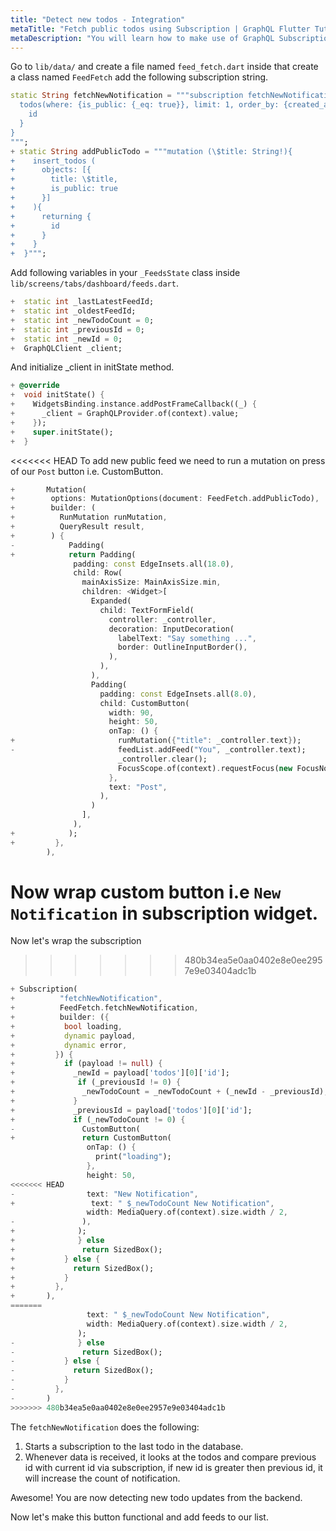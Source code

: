```yaml
---
title: "Detect new todos - Integration"
metaTitle: "Fetch public todos using Subscription | GraphQL Flutter Tutorial"
metaDescription: "You will learn how to make use of GraphQL Subscriptions to get notified whenever a new todo comes in Flutter app."
---
```


Go to `lib/data/` and create a file named `feed_fetch.dart` inside that create a class named `FeedFetch` add the following subscription string.

```dart
static String fetchNewNotification = """subscription fetchNewNotification {
  todos(where: {is_public: {_eq: true}}, limit: 1, order_by: {created_at: desc}) {
    id
  }
}
""";
+ static String addPublicTodo = """mutation (\$title: String!){
+    insert_todos (
+      objects: [{
+        title: \$title,
+        is_public: true
+      }]
+    ){
+      returning {
+        id
+      }
+    }
+  }""";
```

Add following variables in your `_FeedsState` class inside `lib/screens/tabs/dashboard/feeds.dart`.

```dart
+  static int _lastLatestFeedId;
+  static int _oldestFeedId;
+  static int _newTodoCount = 0;
+  static int _previousId = 0;
+  static int _newId = 0;
+  GraphQLClient _client;
```

And initialize \_client in initState method.

```dart
+ @override
+  void initState() {
+    WidgetsBinding.instance.addPostFrameCallback((_) {
+      _client = GraphQLProvider.of(context).value;
+    });
+    super.initState();
+  }
```

<<<<<<< HEAD
To add new public feed we need to run a mutation on press of our `Post` button i.e. CustomButton.

```dart
+       Mutation(
+        options: MutationOptions(document: FeedFetch.addPublicTodo),
+        builder: (
+          RunMutation runMutation,
+          QueryResult result,
+        ) {
-            Padding(
+            return Padding(
              padding: const EdgeInsets.all(18.0),
              child: Row(
                mainAxisSize: MainAxisSize.min,
                children: <Widget>[
                  Expanded(
                    child: TextFormField(
                      controller: _controller,
                      decoration: InputDecoration(
                        labelText: "Say something ...",
                        border: OutlineInputBorder(),
                      ),
                    ),
                  ),
                  Padding(
                    padding: const EdgeInsets.all(8.0),
                    child: CustomButton(
                      width: 90,
                      height: 50,
                      onTap: () {
+                       runMutation({"title": _controller.text});
-                       feedList.addFeed("You", _controller.text);
                        _controller.clear();
                        FocusScope.of(context).requestFocus(new FocusNode());
                      },
                      text: "Post",
                    ),
                  )
                ],
              ),
+            );
+         },
        ),
```

# Now wrap custom button i.e `New Notification` in subscription widget.

Now let's wrap the subscription

> > > > > > > 480b34ea5e0aa0402e8e0ee2957e9e03404adc1b

```dart
+ Subscription(
+          "fetchNewNotification",
+          FeedFetch.fetchNewNotification,
+          builder: ({
+           bool loading,
+           dynamic payload,
+           dynamic error,
+         }) {
+           if (payload != null) {
+             _newId = payload['todos'][0]['id'];
+              if (_previousId != 0) {
+               _newTodoCount = _newTodoCount + (_newId - _previousId);
+             }
+             _previousId = payload['todos'][0]['id'];
+             if (_newTodoCount != 0) {
-               CustomButton(
+               return CustomButton(
                 onTap: () {
                   print("loading");
                 },
                 height: 50,
<<<<<<< HEAD
-                text: "New Notification",
+                 text: " $_newTodoCount New Notification",
                 width: MediaQuery.of(context).size.width / 2,
-               ),
+              );
+              } else
+               return SizedBox();
+           } else {
+             return SizedBox();
+           }
+         },
+       ),
=======
                 text: " $_newTodoCount New Notification",
                 width: MediaQuery.of(context).size.width / 2,
               );
-              } else
-               return SizedBox();
-           } else {
-             return SizedBox();
-           }
-         },
-       )
>>>>>>> 480b34ea5e0aa0402e8e0ee2957e9e03404adc1b
```

The `fetchNewNotification` does the following:

1. Starts a subscription to the last todo in the database.
2. Whenever data is received, it looks at the todos and compare previous id with current id via subscription, if new id is greater then previous id, it will increase the count of notification.

Awesome! You are now detecting new todo updates from the backend.

Now let's make this button functional and add feeds to our list.

